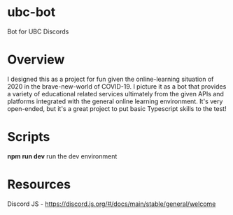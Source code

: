 # ubc-bot
Bot for UBC Discords

# Overview
I designed this as a project for fun given the online-learning situation of 2020 in the brave-new-world of COVID-19.  I picture it as a bot that provides a variety of educational related services ultimately from the given APIs and platforms integrated with the general online learning environment.  It's very open-ended, but it's a great project to put basic Typescript skills to the test!

# Scripts
**npm run dev** run the dev environment

# Resources
Discord JS - https://discord.js.org/#/docs/main/stable/general/welcome
